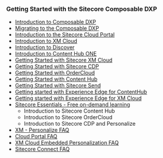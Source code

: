 ### Getting Started with the Sitecore Composable DXP

- [Introduction to Composable DXP](/learn/getting-started/introduction-to-composable-dxp)
- [Migrating to the Composable DXP](/learn/getting-started/migrating-to-the-sitecore-composable-dxp)
- [Introduction to the Sitecore Cloud Portal](https://doc.sitecore.com/portal/en/developers/sitecore-cloud-portal/introduction-to-the-sitecore-cloud-portal.html)
- [Introduction to XM Cloud](/learn/getting-started/xm-cloud-introduction)
- [Introduction to Discover](/learn/getting-started/discover-introduction)
- [Introduction to Content Hub ONE](/learn/getting-started/introduction-to-contenthub-one)
- [Getting Started with Sitecore XM Cloud](https://doc.sitecore.com/xmc/en/developers/xm-cloud/getting-started-with-xm-cloud.html)
- [Getting Started with Sitecore CDP](https://doc.sitecore.com/cdp/en/users/sitecore-cdp/introduction-to-sitecore-cdp.html)
- [Getting Started with OrderCloud](https://ordercloud.io/learn/getting-started/welcome-to-ordercloud)
- [Getting Started with Content Hub](https://doc.sitecore.com/ch/en/users/content-hub/get-started.html)
- [Getting Started with Sitecore Send](https://doc.sitecore.com/send/en/users/sitecore-send/getting-started-with-sitecore-send.html)
- [Getting started with Experience Edge for ContentHub](https://doc.sitecore.com/ch/en/users/content-hub/deliver-content--deliver-content-with-experience-edge.html)
- [Getting started with Experience Edge for XM Cloud](https://doc.sitecore.com/xmc/en/developers/xm-cloud/sitecore-experience-edge-for-xm.html)
- [Sitecore Essentials - Free on-demand learning](https://learning.sitecore.com/pathway/sitecore-essentials)
  - Introduction to Sitecore Content Hub
  - Introduction to Sitecore OrderCloud
  - Introduction to Sitecore CDP and Personalize
- [XM - Personalize FAQ](/learn/faq/xm-personalize)
- [Cloud Portal FAQ](/learn/faq/cloud-portal)
- [XM Cloud Embedded Personalization FAQ](/learn/faq/xm-cloud-embedded-personalization)
- [Sitecore Connect FAQ](/learn/faq/sitecore-connect)

